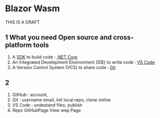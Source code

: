 # Blazor Wasm

THIS IS A DRAFT

## 1 What you need Open source and cross-platform tools

1. A [SDK](https://en.wikipedia.org/wiki/Software_development_kit "Software Development Kit") to build code : [.NET Core](https://dotnet.microsoft.com/download)
2. An Integrated Development Environment (IDE) to write code : [VS Code](https://code.visualstudio.com/download)
3. A Version Control System (VCS) to share code : [Git](https://git-scm.com/downloads)

[1]:https://dotnet.microsoft.com/download

## 2 

<ol>
<li>GitHub : account, </li>
<li>Git : username email, init local repo, clone online</li>
<li>VS Code : undestand files, publish</li>
<li>Repo GitHubPage View wep Page</li>
</ol>
